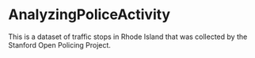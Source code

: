 # AnalyzingPoliceActivity
This is a dataset of traffic stops in Rhode Island that was collected by the Stanford Open Policing Project.
